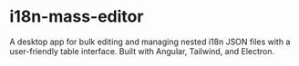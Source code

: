 # i18n-mass-editor
A desktop app for bulk editing and managing nested i18n JSON files with a user-friendly table interface. Built with Angular, Tailwind, and Electron.
